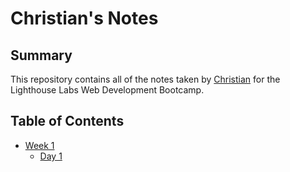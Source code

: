 # Christian's Notes

## Summary
This repository contains all of the notes taken by [Christian](https://github.com/robotsch) for the Lighthouse Labs Web Development Bootcamp.

## Table of Contents
 * [Week 1](/Week_1)
    * [Day 1](/Day_1)
    